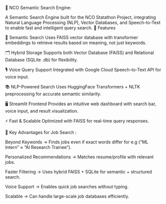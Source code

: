 🚀 NCO Semantic Search Engine:

A Semantic Search Engine built for the NCO Statathon Project, integrating Natural Language Processing (NLP), Vector Databases, and Speech-to-Text to enable fast and intelligent query search.
📌 Features

🔎 Semantic Search
Uses FAISS vector database with transformer embeddings to retrieve results based on meaning, not just keywords.

🗂️ Hybrid Storage
Supports both Vector Database (FAISS) and Relational Database (SQLite .db) for flexibility.

🎙️ Voice Query Support
Integrated with Google Cloud Speech-to-Text API for voice input.

📚 NLP-Powered Search
Uses HuggingFace Transformers + NLTK preprocessing for accurate semantic similarity.

🖥️ Streamlit Frontend
Provides an intuitive web dashboard with search bar, voice input, and result visualization.

⚡ Fast & Scalable
Optimized with FAISS for real-time query responses.


🚀 Key Advantages for Job Search :

Beyond Keywords → Finds jobs even if exact words differ for e.g (“ML Intern” ≈ “AI Research Trainee”).

Personalized Recommendations → Matches resume/profile with relevant jobs.

Faster Filtering → Uses hybrid FAISS + SQLite for semantic + structured search.

Voice Support → Enables quick job searches without typing.

Scalable → Can handle large-scale job databases efficiently.


